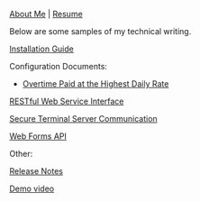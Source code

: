 [About Me](https://miawriter.github.io/Technical-Writing-Portfolio/About.txt)       |       [Resume](https://miawriter.github.io/Technical-Writing-Portfolio/G_Moskowitz_Resume_2023_print.pdf)

Below are some samples of my technical writing. 


[Installation Guide](https://miawriter.github.io/Technical-Writing-Portfolio/Installation_Guide.pdf)


Configuration Documents:

* [Overtime Paid at the Highest Daily Rate](https://miawriter.github.io/Technical-Writing-Portfolio/Overtime_at_Highest_Daily_Rate.pdf)

[RESTful Web Service Interface](https://miawriter.github.io/Technical-Writing-Portfolio/RESTful_Web_Service_Interface.pdf)

[Secure Terminal Server Communication](https://miawriter.github.io/Technical-Writing-Portfolio/Secure_Terminal_Server_Communication.pdf)

[Web Forms API](https://miawriter.github.io/Technical-Writing-Portfolio/Web_Forms_API.pdf)


Other:

[Release Notes](https://miawriter.github.io/Technical-Writing-Portfolio/Release_Notes.pdf)

[Demo video](https://miawriter.github.io/Technical-Writing-Portfolio/late_arrive_early_depart_demo.mp4)
